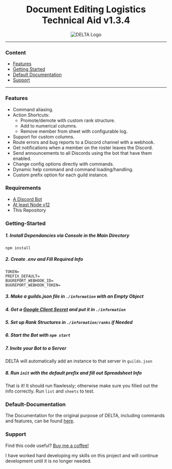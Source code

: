 
<h1 align="center"><strong>Document Editing Logistics Technical Aid v1.3.4</strong></h1>
<p align="center"><img src="https://i.ibb.co/2MHY6wn/D-E-L-T-A-4.jpg" alt="DELTA Logo"/></p>

---
### Content
- [Features](#Features)
- [Getting Started](#Getting-Started)
- [Default Documentation](#Default-Documentation)
- [Support](#Support)

---

### Features

- Command aliasing.
- Action Shortcuts:
	- Promote/demote with custom rank structure.
	- Add to numerical columns.
	- Remove member from sheet with configurable log.
- Support for custom columns.
- Route errors and bug reports to a Discord channel with a webhook.
- Get notifications when a member on the roster leaves the Discord.
- Send announcements to all Discords using the bot that have them enabled.
- Change config options directly with commands.
- Dynamic help command and command loading/handling.
- Custom prefix option for each guild instance.

### Requirements
- [A Discord Bot](https://github.com/reactiflux/discord-irc/wiki/Creating-a-discord-bot-&-getting-a-token)
- [At least Node v12](https://nodejs.org/en/download/)
- This Repository

### Getting-Started

##### 1. Install Dependancies via Console in the Main Directory
```
npm install
```

##### 2. Create .env and Fill Required Info
```
TOKEN=
PREFIX_DEFAULT=
BUGREPORT_WEBHOOK_ID=
BUGREPORT_WEBHOOK_TOKEN=
```

##### 3. Make a guilds.json file in `./information` with an Empty Object

##### 4. Get a [Google Client Secret](https://developers.google.com/sheets/api/quickstart/python) and put it in `./information`

##### 5. Set up Rank Structures in `./information/ranks` if Needed

##### 6. Start the Bot with `npm start`

##### 7. Invite your Bot to a Server
DELTA will automatically add an instance to that server in `guilds.json`

##### 8. Run `init` with the default prefix and fill out Spreadsheet Info
That is it! It should run flawlessly; otherwise make sure you filled out the info correctly.
Run `list` and `sheets` to test.

### Default-Documentation
The Documentation for the original purpose of DELTA, including commands and features, can be found [here](https://sites.google.com/view/deltadocumentation/documentation).

### Support

Find this code useful? [Buy me a coffee!](http://paypal.me/dawsonvaught1)

I have worked hard developing my skills on this project and will continue development until it is no longer needed.